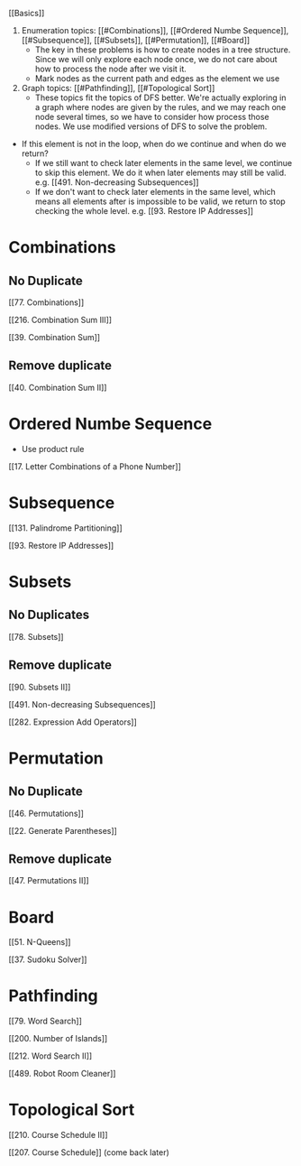 [[Basics]]

1. Enumeration topics: [[#Combinations]], [[#Ordered Numbe Sequence]], [[#Subsequence]], [[#Subsets]], [[#Permutation]], [[#Board]]
	- The key in these problems is how to create nodes in a tree structure. Since we will only explore each node once, we do not care about how to process the node after we visit it. 
	- Mark nodes as the current path and edges as the element we use
1. Graph topics: [[#Pathfinding]], [[#Topological Sort]]
	- These topics fit the topics of DFS better. We're actually exploring in a graph where nodes are given by the rules, and we may reach one node several times, so we have to consider how process those nodes.  We use modified versions of DFS to solve the problem. 
- If this element is not in the loop, when do we continue and when do we return?
	- If we still want to check later elements in the same level, we continue to skip this element. We do it when later elements may still be valid. e.g. [[491. Non-decreasing Subsequences]]
	- If we don't want to check later elements in the same level, which means all elements after is impossible to be valid, we return to stop checking the whole level. e.g. [[93. Restore IP Addresses]]
# Combinations

## No Duplicate

[[77. Combinations]]

[[216. Combination Sum III]]

[[39. Combination Sum]]

## Remove duplicate

[[40. Combination Sum II]]

# Ordered Numbe Sequence

- Use product rule

[[17. Letter Combinations of a Phone Number]]

# Subsequence 

[[131. Palindrome Partitioning]]

[[93. Restore IP Addresses]]

# Subsets

## No Duplicates

[[78. Subsets]]

## Remove duplicate

[[90. Subsets II]]

[[491. Non-decreasing Subsequences]]

[[282. Expression Add Operators]]

  

# Permutation

## No Duplicate

[[46. Permutations]]

[[22. Generate Parentheses]]
## Remove duplicate

[[47. Permutations II]]

# Board

[[51. N-Queens]]

[[37. Sudoku Solver]]

# Pathfinding

[[79. Word Search]]

[[200. Number of Islands]]

[[212. Word Search II]]

[[489. Robot Room Cleaner]]
# Topological Sort

[[210. Course Schedule II]]

[[207. Course Schedule]] (come back later)